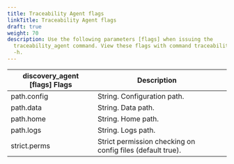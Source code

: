 ```yaml
---
title: Traceability Agent flags
linkTitle: Traceability Agent flags
draft: true
weight: 70
description: Use the following parameters [flags] when issuing the
  traceability_agent command. View these flags with command traceability_agent
  -h.
---
```


| discovery_agent \[flags] Flags | Description                                                |   |
|--------------------------------|------------------------------------------------------------|---|
| path.config                    | String. Configuration path.                                |   |
| path.data                      | String. Data path.                                         |   |
| path.home                      | String. Home path.                                         |   |
| path.logs                      | String. Logs path.                                         |   |
| strict.perms                   | Strict permission checking on config files (default true). |   |
